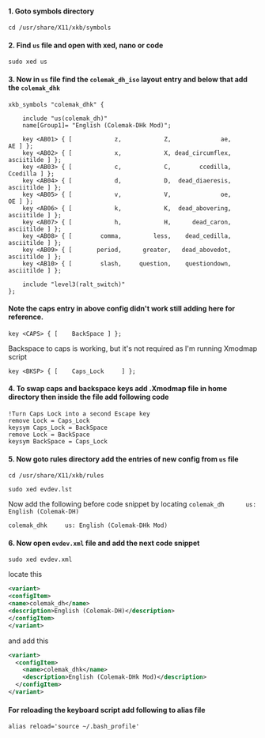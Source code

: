 #### 1. Goto symbols directory
```shell
cd /usr/share/X11/xkb/symbols
```
#### 2. Find `us` file and open with xed, nano or code
```shell
sudo xed us
```
#### 3. Now in `us` file find the `colemak_dh_iso` layout entry and below that add the `colemak_dhk`

```shell
xkb_symbols "colemak_dhk" {

    include "us(colemak_dh)"
    name[Group1]= "English (Colemak-DHk Mod)";

    key <AB01> { [            z,            Z,              ae,               AE ] };
    key <AB02> { [            x,            X, dead_circumflex,       asciitilde ] };
    key <AB03> { [            c,            C,        ccedilla,         Ccedilla ] };
    key <AB04> { [            d,            D,  dead_diaeresis,       asciitilde ] };
    key <AB05> { [            v,            V,              oe,               OE ] };
    key <AB06> { [            k,            K,  dead_abovering,       asciitilde ] };
    key <AB07> { [            h,            H,      dead_caron,       asciitilde ] };
    key <AB08> { [        comma,         less,    dead_cedilla,       asciitilde ] };
    key <AB09> { [       period,      greater,   dead_abovedot,       asciitilde ] };
    key <AB10> { [        slash,     question,    questiondown,       asciitilde ] };

    include "level3(ralt_switch)"
};
```
#### Note the caps entry in above config didn't work still adding here for reference.
```shell
key <CAPS> { [    BackSpace	] };
```

Backspace to caps is working, but it's not required as I'm running Xmodmap script
```shell
key <BKSP> { [    Caps_Lock		] };
```

#### 4. To swap caps and backspace keys add .Xmodmap file in home directory then inside the file add following code
```shell
!Turn Caps Lock into a second Escape key
remove Lock = Caps_Lock
keysym Caps_Lock = BackSpace
remove Lock = BackSpace
keysym BackSpace = Caps_Lock
```

#### 5. Now goto rules directory add the entries of new config from `us` file
```shell
cd /usr/share/X11/xkb/rules
```
```shell
sudo xed evdev.lst
```

Now add the following before code snippet by locating `colemak_dh      us: English (Colemak-DH)`
```shell
colemak_dhk     us: English (Colemak-DHk Mod)
```

#### 6. Now open `evdev.xml` file and add the next code snippet
```shell
sudo xed evdev.xml
```
locate this 
```xml
<variant>
<configItem>
<name>colemak_dh</name>
<description>English (Colemak-DH)</description>
</configItem>
</variant>
```
and add this
```xml
<variant>
  <configItem>
    <name>colemak_dhk</name>
    <description>English (Colemak-DHk Mod)</description>
  </configItem>
</variant>
```
#### For reloading the keyboard script add following to alias file
```shell
alias reload='source ~/.bash_profile'
```
